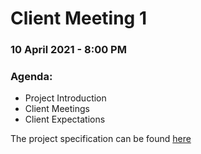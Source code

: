 # Client Meeting 1

### 10 April 2021 - 8:00 PM

### Agenda:

- Project Introduction
- Client Meetings
- Client Expectations


The project specification can be found [here](https://teaching.csse.uwa.edu.au/units/CITS3403/#Project)
